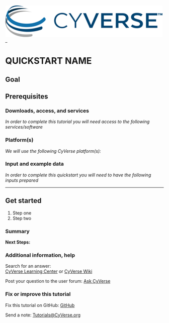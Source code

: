 <img src="./img/cyverse_rgb.png" alt="CyVerse logo" width="500" height="100" />\_

QUICKSTART NAME
===============

Goal
----

Prerequisites
-------------

### Downloads, access, and services

*In order to complete this tutorial you will need access to the following services/software*

### Platform(s)

*We will use the following CyVerse platform(s):*

### Input and example data

*In order to complete this quickstart you will need to have the following inputs prepared*

---

Get started
-----------

1.  Step one
2.  Step two

### Summary

**Next Steps:**

### Additional information, help

Search for an answer:  
[CyVerse Learning Center](http://www.cyverse.org/learning-center) or [CyVerse Wiki](https://wiki.cyverse.org)

Post your question to the user forum: [Ask CyVerse](http://ask.iplantcollaborative.org/questions)

### Fix or improve this tutorial

Fix this tutorial on GitHub: [GitHub](FIX_THIS_IN_YOUR_DOCUMENTATION)

Send a note: [<Tutorials@CyVerse.org>](Tutorials@CyVerse.org)

